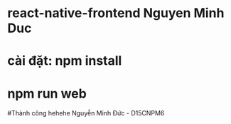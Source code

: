 # react-native-frontend Nguyen Minh Duc
# cài đặt: npm install 
# npm run web 
#Thành công hehehe 
Nguyễn Minh Đức - D15CNPM6 
